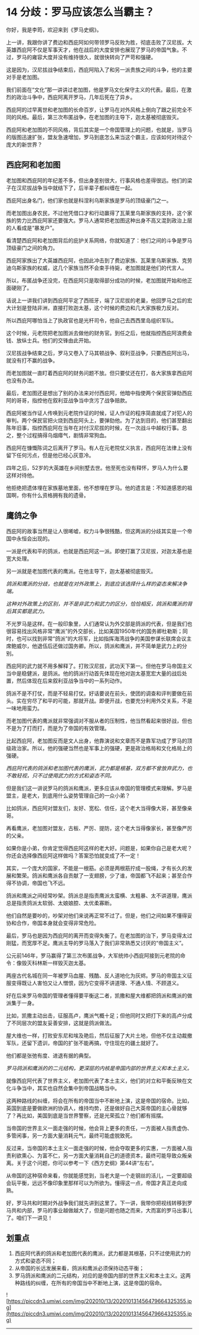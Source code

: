 # 14 分歧：罗马应该怎么当霸主？

你好，我是李筠，欢迎来到《罗马史纲》。

上一讲，我跟你讲了费边和西庇阿如何带领罗马反败为胜，彻底击败了汉尼拔。大英雄西庇阿不仅是军事天才，他在战后的大度安排也展现了罗马的帝国气象。不过，罗马的雍容大度并没有维持很久，就很快转向了严苛和强硬。

这是因为，汉尼拔战争结束后，西庇阿陷入了和另一派贵族之间的斗争，他的主要对手是老加图。

我们前面在“文化”那一讲讲过老加图，他是罗马文化保守主义的代表。最后，在激烈的政治斗争中，西庇阿离开罗马，几年后死在了异乡。

西庇阿的过早离世和老加图的长命百岁，让罗马在对外风格上倒向了跟之前完全不同的风格。最后，第三次布匿战争，在老加图的主导下，迦太基被彻底毁灭。

西庇阿和老加图的不同风格，背后其实是一个帝国管理上的问题，也就是，当罗马的版图迅速扩张，盟友急速增加，罗马到底怎么来当这个霸主，应该如何对待这个庞大的新世界？

## 西庇阿和老加图

老加图和西庇阿的年纪差不多，但出身差别很大，行事风格也差得很远。他们的梁子在汉尼拔战争当中就结下了，后半辈子都纠缠在一起。

西庇阿出身名门，他们家也就是科涅利乌斯家族是罗马的顶级豪门之一。

而老加图出身农民，不过他凭借口才和行动赢得了瓦莱里乌斯家族的支持，这个家族的势力比西庇阿家还要强大。罗马人通常把老加图这种出身不高又混到政治上层的人看成是“暴发户”。

看清楚西庇阿和老加图背后的庇护关系网络，你就知道了：他们之间的斗争是罗马顶级豪门之间的角力。

西庇阿家族出了大英雄西庇阿，也因此冲击到了费边家族、瓦莱里乌斯家族、克劳迪乌斯家族的权威，这几个家族当然不会束手待毙，老加图就是他们的代言人。

所以，布匿战争还没完，在西庇阿只是取得部分成功的时候，老加图就开始和他正面硬刚了。

话说上一讲我们讲到西庇阿平定了西班牙，端了汉尼拔的老巢，他回罗马之后的宏大计划是登陆非洲，直接打败迦太基，这个时候的费边和几大家族极力反对。

所以西庇阿哪怕当上了执政官也是光杆司令，他自己去西西里岛组织军队。

这个时候，元老院把老加图派去做他的财务官。到任之后，他就指控西庇阿浪费金钱、放纵士兵。他们的交锋由此开始。

汉尼拔战争结束之后，罗马又卷入了马其顿战争、叙利亚战争，只要西庇阿出马，就没有打不赢的战争。

而老加图就一直盯着西庇阿的财务问题不放。但只要仗还在打，各大家族拿西庇阿也没有办法。

最后，老加图还是想出了别的办法来对付西庇阿，他暗中指使两个保民官弹劾西庇阿的哥哥，指控他在叙利亚战争当中贪污了战争赔款。

西庇阿被当作证人传唤到元老院作证的时候，证人作证的程序简直就成了对犯人的审判。两个保民官把火烧到西庇阿头上，要弹劾他。为了达到目的，他们甚至翻出陈年旧事，指控西庇阿在当年在对付汉尼拔的时候，在一次战斗中越权行事。总之，整个过程搞得乌烟瘴气，剧情非常狗血。

西庇阿在慷慨陈词之后离开了罗马。有人在元老院仗义执言，西庇阿在法律上没有留下任何污点，但是他已经心灰意冷。

四年之后，52岁的大英雄在乡间别墅去世。他至死也没有释怀，罗马人为什么要这样对待他。

他拒绝把遗体埋在家族墓地里面，他不想埋在罗马。他的遗言是：不知道感恩的祖国啊，你有什么资格拥有我的遗骨。

## 鹰鸽之争

西庇阿的故事当然是让人很唏嘘，权力斗争很残酷，但这两派的分歧其实是一个帝国中永恒会出现的。

一派是代表和平的鸽派，也就是西庇阿这一派。即使打赢了汉尼拔，对迦太基也是宽大处理。

另一派就是老加图代表的鹰派。在他主导下，迦太基被彻底毁灭。

 *鸽派和鹰派的分歧，也就是在对外政策上，到底应该选择什么样的姿态来解决争端。*

 *这种对外政策上的区别，并不是非武力和武力的区分，恰恰相反，鸽派和鹰派的背后其实都是武力。*

不光罗马是这样。在一般印象里，人们通常认为外交部是鸽派的代表，但是我们也很容易找出风格非常“鹰派”的外交部长，比如美国1950年代的国务卿杜勒斯；同时，也可以找到非常“鸽派”的大将军，比如指挥海湾战争的美国参谋长联席会议主席鲍威尔，他退伍后还做过国务卿。所以，鸽派和鹰派，并不简单是武力上的分别。

西庇阿的武力就不用多解释了。打败汉尼拔，武功天下第一。但他在罗马帝国主义当中是稳健派，是鸽派。他的鸽派行动首先体现在他对迦太基宽宏大量的战后处置，然后体现在后来叙利亚战争当中的一系列动作。

鸽派不是不打仗，而是不轻易打仗。好话要说在前头，使团的调查和评判要做在前头。实在穷尽了和平的可能，那就开战。即便开战，也要充分利用外交关系，不是一味地用蛮力。

而老加图代表的鹰派就非常强调对不服从者的压制性，他当然看起来很好战，但也不是为了打而打，而是为了帝国的有效管理。

比起西庇阿，老加图反而是文人出身，他靠演说和文章而不是靠军功成了罗马的顶级政治家。所以，他的强硬当然也是军事上的强硬，更是政治格局和文化格局上的强硬。

 *西庇阿代表的鸽派和老加图代表的鹰派，武力都是根基，双方都不曾放弃武力，也不敢轻视，只不过使用武力的方式和姿态不同。*

但是我们这一讲说罗马的鸽派和鹰派，更多应该从帝国的管理模式来理解。罗马是盟主，是老大，到底用什么姿势管理自己的一众小弟？

比如鸽派，西庇阿对盟友们，友好、宽松、信任，这个老大当得像大哥，甚至像亲哥。

再看鹰派，老加图对盟友，古板、严厉、提防，这个老大当得像家长，甚至像严厉的父亲。

如果你是小弟，你肯定觉得西庇阿这样的老大好。问题是，如果你自己是老大呢？你还会选择像西庇阿这样做吗？答案恐怕就变成了不一定！

其实，一个庞大的国家，不能是一根筋。必须是两根筋拧成一股绳，才有长久的发展和繁荣。鸽派和鹰派各自贡献了一支翅膀，少了谁，帝国都飞不起来；甚至合作得不协调，帝国也飞不远。

鸽派和鹰派之间经常吵架。鸽派总是指责鹰派太蛮横、太粗暴、太不讲道理，鹰派总是指责鸽派太软弱、太娘娘腔、太优柔寡断。

他们自然是要吵的，吵架对他们来说再正常不过了。但是，他们之间如果不懂得妥协和合作，帝国本身就会变得非常危险。

最后，罗马也是因为西庇阿的离开而变得失衡了。在老加图的治下，罗马变得太过刚猛，而宽厚不足。鹰派主导的罗马落入了我们非常熟悉又讨厌的“帝国主义”。

公元前146年，罗马赢得了第三次布匿战争，大军统帅小西庇阿接到元老院的命令：像毁灭科林斯一样毁灭迦太基。

两座古代名城在同一年被罗马血腥、残酷、反人道地化为灰烬。罗马的帝国主义征服变得既让人害怕又让人憎恨，因为它变得不讲道理、不通人情、不顾道义。

好在后来罗马帝国的管理者懂得要平衡这二者，凯撒和屋大维都把鸽派和鹰派的做派集于一身。

比如，凯撒主动出击，征服高卢，鹰派气概十足；但他同时又把打下来的高卢分成了不同层次的盟友妥善安排，这就是鸽派做法。

屋大维也一样，打败安东尼和埃及艳后，然后征服了大片土地，但他不仅主动裁撤军队，还留下遗训，帝国的扩张不能再搞，守住现在的疆土就好了。

他们都是张弛有度、进退有据的典型。

 *罗马鸽派和鹰派的的二元结构，更深层的内核是帝国内部的世界主义和本土主义。*

就像西庇阿代表了世界主义，老加图代表了本土主义，他们的对立和平衡反映在文化斗争当中，其实也自然会集中到帝国战略当中。

这两种路线的纠缠，将会在所有的帝国当中不断地上演，这是帝国的宿命。比如，英国到底是要做欧洲的协调人，维持均势，还是做好自己大英帝国的主心骨就够了？再比如，美国到底是当世界警察，还是光荣孤立？他们都有摇摆。

当帝国的世界主义一面走强的时候，他会背上更多的责任，一方面被人指责虚伪、多管闲事，另一方面大量消耗元气，最终可能虚脱致死。

反过来，当帝国的本土主义一面走强的时候，他会夺取更多的实惠，一方面被人指责利欲熏心、为富不仁，另一方面大量消耗自己的道德资本，最终可能导致众叛亲离。关于这个问题，你可以参考一下《西方史纲》第44讲“左右”。

从帝国的这种宿命来看，你就能感觉到，当老大是一个走钢丝的活儿，一定要超级会玩平衡，远远不像印象里那样可以为所欲为。懂得这一点，帝国才真正走向成熟。

好，罗马共和时期对外战争我们就先讲到这里了。下一讲，我带你把视线转移到罗马共和内部，罗马的事业越做越大了，但是问题也随之而来，大而富的罗马出事儿了。咱们下一讲见！

## 划重点

1. 西庇阿代表的鸽派和老加图代表的鹰派，武力都是其根基，只不过使用武力的方式和姿态不同；
2. 从帝国的长远发展来看，鸽派和鹰派必须保持动态平衡；
3. 罗马鸽派和鹰派的二元结构，对应的是帝国内部的世界主义和本土主义。这两种路线的纠缠，在所有的帝国当中不断地上演，这是帝国的宿命。

![https://piccdn3.umiwi.com/img/202010/13/202010131456479664325355.jpg](https://piccdn3.umiwi.com/img/202010/13/202010131456479664325355.jpg)

---
